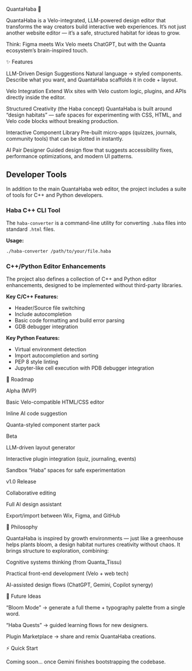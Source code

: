 QuantaHaba 🌱

QuantaHaba is a Velo-integrated, LLM-powered design editor that transforms the way creators build interactive web experiences. It’s not just another website editor — it’s a safe, structured habitat for ideas to grow.

Think: Figma meets Wix Velo meets ChatGPT, but with the Quanta ecosystem’s brain-inspired touch.

✨ Features

LLM-Driven Design Suggestions
Natural language → styled components. Describe what you want, and QuantaHaba scaffolds it in code + layout.

Velo Integration
Extend Wix sites with Velo custom logic, plugins, and APIs directly inside the editor.

Structured Creativity (the Haba concept)
QuantaHaba is built around “design habitats” — safe spaces for experimenting with CSS, HTML, and Velo code blocks without breaking production.

Interactive Component Library
Pre-built micro-apps (quizzes, journals, community tools) that can be slotted in instantly.

AI Pair Designer
Guided design flow that suggests accessibility fixes, performance optimizations, and modern UI patterns.

## Developer Tools

In addition to the main QuantaHaba web editor, the project includes a suite of tools for C++ and Python developers.

### Haba C++ CLI Tool

The `haba-converter` is a command-line utility for converting `.haba` files into standard `.html` files.

**Usage:**
```bash
./haba-converter /path/to/your/file.haba
```

### C++/Python Editor Enhancements

The project also defines a collection of C++ and Python editor enhancements, designed to be implemented without third-party libraries.

**Key C/C++ Features:**
- Header/Source file switching
- Include autocompletion
- Basic code formatting and build error parsing
- GDB debugger integration

**Key Python Features:**
- Virtual environment detection
- Import autocompletion and sorting
- PEP 8 style linting
- Jupyter-like cell execution with PDB debugger integration

🚀 Roadmap

Alpha (MVP)

Basic Velo-compatible HTML/CSS editor

Inline AI code suggestion

Quanta-styled component starter pack

Beta

LLM-driven layout generator

Interactive plugin integration (quiz, journaling, events)

Sandbox “Haba” spaces for safe experimentation

v1.0 Release

Collaborative editing

Full AI design assistant

Export/import between Wix, Figma, and GitHub

🧠 Philosophy

QuantaHaba is inspired by growth environments — just like a greenhouse helps plants bloom, a design habitat nurtures creativity without chaos.
It brings structure to exploration, combining:

Cognitive systems thinking (from Quanta_Tissu)

Practical front-end development (Velo + web tech)

AI-assisted design flows (ChatGPT, Gemini, Copilot synergy)

🔮 Future Ideas

“Bloom Mode” → generate a full theme + typography palette from a single word.

“Haba Quests” → guided learning flows for new designers.

Plugin Marketplace → share and remix QuantaHaba creations.

⚡ Quick Start

Coming soon... once Gemini finishes bootstrapping the codebase.